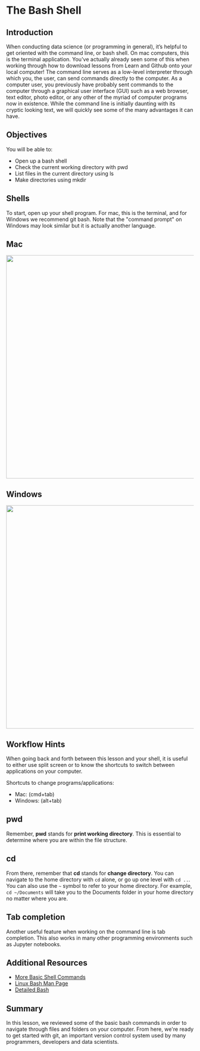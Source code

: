 
# The Bash Shell

## Introduction 
When conducting data science (or programming in general), it’s helpful to get oriented with the command line, or bash shell. On mac computers, this is the terminal application. You've actually already seen some of this when working through how to download lessons from Learn and Github onto your local computer! The command line serves as a low-level interpreter through which you, the user, can send commands directly to the computer. As a computer user, you previously have probably sent commands to the computer through a graphical user interface (GUI) such as a web browser, text editor, photo editor, or any other of the myriad of computer programs now in existence. While the command line is initially daunting with its cryptic looking text, we will quickly see some of the many advantages it can have.

## Objectives
You will be able to:
* Open up a bash shell
* Check the current working directory with pwd
* List files in the current directory using ls
* Make directories using mkdir

## Shells
To start, open up your shell program. For mac, this is the terminal, and for Windows we recommend git bash. Note that the "command prompt" on Windows may look similar but it is actually another language.

## Mac
<img src="images/mac_terminal.png" width=600>

## Windows
<img src="images/git_bash.png" width=600>

## Workflow Hints

When going back and forth between this lesson and your shell, it is useful to either use split screen or to know the shortcuts to switch between applications on your computer. 

Shortcuts to change programs/applications:
* Mac: (cmd+tab)
* Windows: (alt+tab)

## pwd
Remember, **pwd** stands for **print working directory**. This is essential to determine where you are within the file structure.  

## cd

From there, remember that **cd** stands for **change directory**. You can navigate to the home directory with `cd` alone, or go up one level with `cd ..`. You can also use the `~` symbol to refer to your home directory. For example, `cd ~/Documents` will take you to the Documents folder in your home directory no matter where you are. 

## Tab completion
Another useful feature when working on the command line is tab completion. This also works in many other programming environments such as Jupyter notebooks.


## Additional Resources

* [More Basic Shell Commands](http://www.ks.uiuc.edu/Training/Tutorials/Reference/unixprimer.html)
* [Linux Bash Man Page](https://linux.die.net/man/1/bash)
* [Detailed Bash](https://tiswww.case.edu/php/chet/bash/bashref.html)

## Summary

In this lesson, we reviewed some of the basic bash commands in order to navigate through files and folders on your computer. From here, we're ready to get started with git, an important version control system used by many programmers, developers and data scientists.

